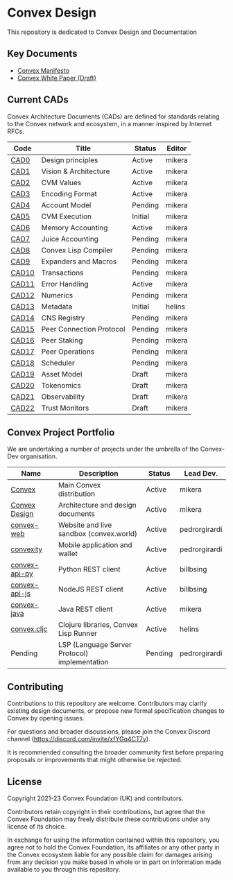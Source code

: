 # Convex Design

This repository is dedicated to Convex Design and Documentation

## Key Documents

- [Convex Manifesto](papers/manifesto.md)
- [Convex White Paper (Draft)](papers/convex-whitepaper.md)

## Current CADs

Convex Architecture Documents (CADs) are defined for standards relating to the Convex network and ecosystem, in a manner inspired by Internet RFCs.

| Code                           | Title                            | Status     | Editor
| ------------------             | -------------------------------- | ---------- | -----------
| [CAD0](cad/000_principles)     | Design principles                | Active     | mikera
| [CAD1](cad/001_arch)           | Vision & Architecture            | Active     | mikera
| [CAD2](cad/002_values)         | CVM Values                       | Active     | mikera
| [CAD3](cad/003_encoding)       | Encoding Format                  | Active     | mikera
| [CAD4](cad/004_accounts)       | Account Model                    | Pending    | mikera
| [CAD5](cad/005_cvmex)          | CVM Execution                    | Initial    | mikera
| [CAD6](cad/006_memory)         | Memory Accounting                | Active     | mikera
| [CAD7](cad/007_juice)          | Juice Accounting                 | Pending    | mikera
| [CAD8](cad/008_compiler)       | Convex Lisp Compiler             | Pending    | mikera
| [CAD9](cad/009_expanders)      | Expanders and Macros             | Pending    | mikera
| [CAD10](cad/010_transactions)  | Transactions                     | Pending    | mikera
| [CAD11](cad/011_errors)        | Error Handling                   | Active     | mikera
| [CAD12](cad/012_numerics)      | Numerics                         | Pending    | mikera
| [CAD13](cad/013_metadata)      | Metadata                         | Initial    | helins
| [CAD14](cad/014_cns)           | CNS Registry                     | Pending    | mikera
| [CAD15](cad/015_peercomms)     | Peer Connection Protocol         | Pending    | mikera
| [CAD16](cad/016_peerstake)     | Peer Staking                     | Pending    | mikera
| [CAD17](cad/017_peerops)       | Peer Operations                  | Pending    | mikera
| [CAD18](cad/018_scheduler)     | Scheduler                        | Pending    | mikera
| [CAD19](cad/019_assets)        | Asset Model                      | Draft      | mikera
| [CAD20](cad/020_tokenomics)    | Tokenomics                       | Draft      | mikera
| [CAD21](cad/021_observability) | Observability                    | Draft      | mikera
| [CAD22](cad/022_trustmon)      | Trust Monitors                   | Draft      | mikera

## Convex Project Portfolio

We are undertaking a number of projects under the umbrella of the Convex-Dev organisation.

| Name                                                         | Description                                   | Status     | Lead Dev.
| -------------                                                | --------------------------------              | ---------- | -----
| [Convex](https://github.com/Convex-Dev/convex)               | Main Convex distribution                      | Active     | mikera
| [Convex Design](https://github.com/Convex-Dev/design)        | Architecture and design documents             | Active     | mikera
| [convex-web](https://github.com/Convex-Dev/convex-web)       | Website and live sandbox (convex.world)       | Active     | pedrorgirardi
| [convexity](https://github.com/Convex-Dev/convexity)         | Mobile application and wallet                 | Active     | pedrorgirardi
| [convex-api-py](https://github.com/Convex-Dev/convex-api-py) | Python REST client                            | Active     | billbsing
| [convex-api-js](https://github.com/Convex-Dev/convex-api-js) | NodeJS REST client                            | Active     | billbsing
| [convex-java](https://github.com/Convex-Dev/convex-java)     | Java REST client                              | Active     | mikera
| [convex.cljc](https://github.com/Convex-Dev/convex.cljc)     | Clojure libraries, Convex Lisp Runner         | Active     | helins
| Pending                                                      | LSP (Language Server Protocol) implementation | Pending    | pedrorgirardi

## Contributing

Contributions to this repository are welcome. Contributors may clarify existing design documents, or propose new formal specification changes to Convex by opening issues.

For questions and broader discussions, please join the Convex Discord channel (https://discord.com/invite/xfYGq4CT7v).

It is recommended consulting the broader community first before preparing proposals or improvements that might otherwise be rejected.

## License

Copyright 2021-23 Convex Foundation (UK) and contributors.

Contributors retain copyright in their contributions, but agree that the Convex Foundation may freely distribute these contributions under any license of its choice.

In exchange for using the information contained within this repository, you agree not to hold the Convex Foundation, its affiliates or any other party in the Convex ecosystem liable for any possible claim for damages arising from any decision you make based in whole or in part on information made available to you through this repository.
